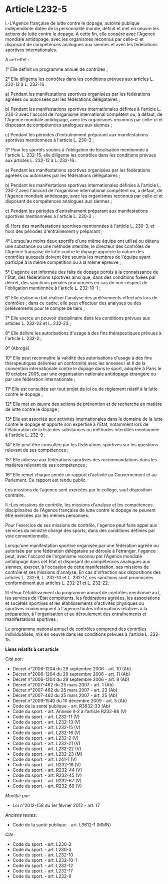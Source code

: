 # Article L232-5

I.-L'Agence française de lutte contre le dopage, autorité publique indépendante dotée de la personnalité morale, définit et
met en oeuvre les actions de lutte contre le dopage. A cette fin, elle coopère avec l'Agence mondiale antidopage, avec les
organismes reconnus par celle-ci et disposant de compétences analogues aux siennes et avec les fédérations sportives
internationales. 

A cet effet : 

1° Elle définit un programme annuel de contrôles ; 

2° Elle diligente les contrôles dans les conditions prévues aux articles L. 232-12 à L. 232-16 : 

a) Pendant les manifestations sportives organisées par les fédérations agréées ou autorisées par les fédérations
délégataires ; 

b) Pendant les manifestations sportives internationales définies à l'article L. 230-2 avec l'accord de l'organisme
international compétent ou, à défaut, de l'Agence mondiale antidopage, avec les organismes reconnus par celle-ci et disposant
de compétences analogues aux siennes ; 

c) Pendant les périodes d'entraînement préparant aux manifestations sportives mentionnées à l'article L. 230-3 ; 

3° Pour les sportifs soumis à l'obligation de localisation mentionnée à l'article L. 232-15, elle diligente les contrôles
dans les conditions prévues aux articles L. 232-12 à L. 232-16 : 

a) Pendant les manifestations sportives organisées par les fédérations agréées ou autorisées par les fédérations
délégataires ; 

b) Pendant les manifestations sportives internationales définies à l'article L. 230-2 avec l'accord de l'organisme
international compétent ou, à défaut, de l'Agence mondiale antidopage, avec les organismes reconnus par celle-ci et disposant
de compétences analogues aux siennes ; 

c) Pendant les périodes d'entraînement préparant aux manifestations sportives mentionnées à l'article L. 230-3 ; 

d) Hors des manifestations sportives mentionnées à l'article L. 230-3, et hors des périodes d'entraînement y préparant ; 

4° Lorsqu'au moins deux sportifs d'une même équipe ont utilisé ou détenu une substance ou une méthode interdite, le directeur
des contrôles de l'Agence française de lutte contre le dopage apprécie la nature des contrôles auxquels doivent être soumis
les membres de l'équipe ayant participé à la même compétition ou à la même épreuve ; 

5° L'agence est informée des faits de dopage portés à la connaissance de l'Etat, des fédérations sportives ainsi que, dans
des conditions fixées par décret, des sanctions pénales prononcées en cas de non-respect de l'obligation mentionnée à
l'article L. 232-10-1 ; 

6° Elle réalise ou fait réaliser l'analyse des prélèvements effectués lors de contrôles ; dans ce cadre, elle peut effectuer
des analyses ou des prélèvements pour le compte de tiers ; 

7° Elle exerce un pouvoir disciplinaire dans les conditions prévues aux articles L. 232-22 et L. 232-23 ; 

8° Elle délivre les autorisations d'usage à des fins thérapeutiques prévues à l'article L. 232-2 ; 

9° (Abrogé) 

10° Elle peut reconnaître la validité des autorisations d'usage à des fins thérapeutiques délivrées en conformité avec les
annexes I et II de la convention internationale contre le dopage dans le sport, adoptée à Paris le 19 octobre 2005, par une
organisation nationale antidopage étrangère ou par une fédération internationale ; 

11° Elle est consultée sur tout projet de loi ou de règlement relatif à la lutte contre le dopage ; 

12° Elle met en œuvre des actions de prévention et de recherche en matière de lutte contre le dopage ; 

13° Elle est associée aux activités internationales dans le domaine de la lutte contre le dopage et apporte son expertise à
l'Etat, notamment lors de l'élaboration de la liste des substances ou méthodes interdites mentionnée à l'article L. 232-9 ; 

14° Elle peut être consultée par les fédérations sportives sur les questions relevant de ses compétences ; 

15° Elle adresse aux fédérations sportives des recommandations dans les matières relevant de ses compétences ; 

16° Elle remet chaque année un rapport d'activité au Gouvernement et au Parlement. Ce rapport est rendu public. 

Les missions de l'agence sont exercées par le collège, sauf disposition contraire. 

II.-Les missions de contrôle, les missions d'analyse et les compétences disciplinaires de l'Agence française de lutte contre
le dopage ne peuvent être exercées par les mêmes personnes. 

Pour l'exercice de ses missions de contrôle, l'agence peut faire appel aux services du ministre chargé des sports, dans des
conditions définies par voie conventionnelle. 

Lorsqu'une manifestation sportive organisée par une fédération agréée ou autorisée par une fédération délégataire se déroule
à l'étranger, l'agence peut, avec l'accord de l'organisme reconnu par l'Agence mondiale antidopage dans cet Etat et disposant
de compétences analogues aux siennes, exercer, à l'occasion de cette manifestation, ses missions de contrôle et ses missions
d'analyse. En cas d'infraction aux dispositions des articles L. 232-9, L. 232-10 et L. 232-17, ces sanctions sont prononcées
conformément aux articles L. 232-21 et L. 232-22. 

III.-Pour l'établissement du programme annuel de contrôles mentionné au I, les services de l'Etat compétents, les fédérations
agréées, les associations et sociétés sportives et les établissements d'activités physiques ou sportives communiquent à
l'agence toutes informations relatives à la préparation, à l'organisation et au déroulement des entraînements et
manifestations sportives ; 

Le programme national annuel de contrôles comprend des contrôles individualisés, mis en oeuvre dans les conditions prévues à
l'article L. 232-15.

**Liens relatifs à cet article**

_Cité par_:

  - Décret n°2006-1204 du 29 septembre 2006 - art. 10 (Ab)
  - Décret n°2006-1204 du 29 septembre 2006 - art. 11 (Ab)
  - Décret n°2006-1204 du 29 septembre 2006 - art. 8 (Ab)
  - Décret n°2007-462 du 25 mars 2007 - art. 1 (Ab)
  - Décret n°2007-462 du 25 mars 2007 - art. 23 (Ab)
  - Décret n°2007-462 du 25 mars 2007 - art. 25 (Ab)
  - Décret n°2009-1540 du 10 décembre 2009 - art. 5 (Ab)
  - Code de la santé publique - art. R3632-33 (Ab)
  - Code du sport. - art. Annexe II-2 à l'article R232-86 (V)
  - Code du sport. - art. L232-11 (V)
  - Code du sport. - art. L232-13 (V)
  - Code du sport. - art. L232-15 (V)
  - Code du sport. - art. L232-16 (V)
  - Code du sport. - art. L232-2 (V)
  - Code du sport. - art. L232-21 (V)
  - Code du sport. - art. L232-22 (V)
  - Code du sport. - art. L232-23 (M)
  - Code du sport. - art. L241-1 (V)
  - Code du sport. - art. R232-18 (V)
  - Code du sport. - art. R232-44 (V)
  - Code du sport. - art. R232-45 (V)
  - Code du sport. - art. R232-67 (V)
  - Code du sport. - art. R232-69 (V)

_Modifié par_:

  - Loi n°2012-158 du 1er février 2012 - art. 17

_Anciens textes_:

  - Code de la santé publique - art. L3612-1 (MMN)

_Cite_:

  - Code du sport. - art. L230-2
  - Code du sport. - art. L230-3
  - Code du sport. - art. L232-10
  - Code du sport. - art. L232-10-1
  - Code du sport. - art. L232-12
  - Code du sport. - art. L232-17
  - Code du sport. - art. L232-9
